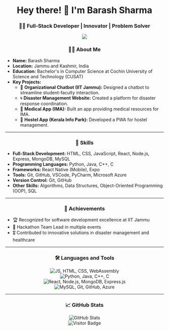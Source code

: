 <h1 align="center">Hey there! 👋 I'm Barash Sharma</h1>

<h3 align="center">👩‍💻 Full-Stack Developer | Innovator | Problem Solver</h3>

<p align="center">
  <img src="https://s3bucket-incpro.s3.eu-north-1.amazonaws.com/2022-02-24T19%3A20%3A18.214Z-logo_m1.png" />
</p>

<h3 align="center">👨‍💻 About Me</h3>

<ul>
  <li><strong>Name:</strong> Barash Sharma</li>
  <li><strong>Location:</strong> Jammu and Kashmir, India</li>
  <li><strong>Education:</strong> Bachelor's in Computer Science at Cochin University of Science and Technology (CUSAT)</li>
  <li><strong>Key Projects:</strong>
    <ul>
      <li>🚀 <strong>Organizational Chatbot (IIT Jammu):</strong> Designed a chatbot to streamline student-faculty interaction.</li>
      <li>🌀 <strong>Disaster Management Website:</strong> Created a platform for disaster response coordination.</li>
      <li>💊 <strong>Medical App (IMA):</strong> Built an app providing medical resources for IMA.</li>
      <li>🏢 <strong>Hostel App (Kerala Info Park):</strong> Developed a PWA for hostel management.</li>
    </ul>
  </li>
</ul>

---

<h3 align="center">🔧 Skills</h3>

<ul>
  <li><strong>Full-Stack Development:</strong> HTML, CSS, JavaScript, React, Node.js, Express, MongoDB, MySQL</li>
  <li><strong>Programming Languages:</strong> Python, Java, C++, C</li>
  <li><strong>Frameworks:</strong> React Native (Mobile), Expo</li>
  <li><strong>Tools:</strong> Git, GitHub, VSCode, PyCharm, Microsoft Azure</li>
  <li><strong>Version Control:</strong> Git, GitHub</li>
  <li><strong>Other Skills:</strong> Algorithms, Data Structures, Object-Oriented Programming (OOP), SQL</li>
</ul>

---

<h3 align="center">🌟 Achievements</h3>

<ul>
  <li>🏆 Recognized for software development excellence at IIT Jammu</li>
  <li>🥇 Hackathon Team Lead in multiple events</li>
  <li>🎖 Contributed to innovative solutions in disaster management and healthcare</li>
</ul>

---

<h3 align="center">🛠 Languages and Tools</h3>

<div align="center">
  <!-- First row -->
  <div class="icon-row">
    <img src="https://skillicons.dev/icons?i=js,html,css,wasm" alt="JS, HTML, CSS, WebAssembly" />
  </div>

  <!-- Second row -->
  <div class="icon-row">
    <img src="https://skillicons.dev/icons?i=python,java,cpp,c" alt="Python, Java, C++, C" />
  </div>

  <!-- Third row -->
  <div class="icon-row">
    <img src="https://skillicons.dev/icons?i=react,nodejs,mongodb,express" alt="React, Node.js, MongoDB, Express.js" />
  </div>

  <!-- Fourth row -->
  <div class="icon-row">
    <img src="https://skillicons.dev/icons?i=mysql,git,github,azure" alt="MySQL, Git, GitHub, Azure" />
  </div>
</div>

---

<h3 align="center">📈 GitHub Stats</h3>

<div align="center">
  <img src="https://github-readme-stats.vercel.app/api?username=barash1311&show_icons=true&theme=radical" alt="GitHub Stats" />
</div>

<div align="center">
  <img src="https://visitor-badge.laobi.icu/badge?page_id=barash1311.barash1311&" alt="Visitor Badge" />
</div>
